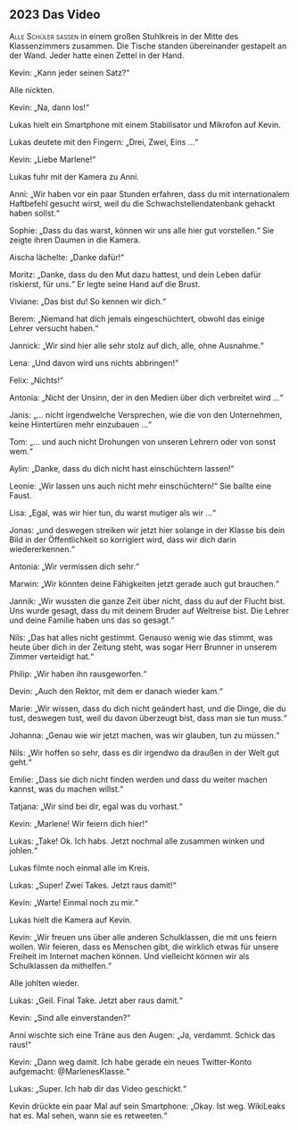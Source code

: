 ## **2023** Das Video

<span style="font-variant:small-caps;">Alle Schüler saßen</span> in einem großen Stuhlkreis in der Mitte des Klassenzimmers zusammen.
Die Tische standen übereinander gestapelt an der Wand.
Jeder hatte einen Zettel in der Hand.

Kevin: „Kann jeder seinen Satz?“

Alle nickten.

Kevin: „Na, dann los!“

Lukas hielt ein Smartphone mit einem Stabilisator und Mikrofon auf Kevin.

Lukas deutete mit den Fingern: „Drei, Zwei, Eins ...“

Kevin: „Liebe Marlene!“

Lukas fuhr mit der Kamera zu Anni.

Anni: „Wir haben vor ein paar Stunden erfahren, dass du mit
internationalem Haftbefehl gesucht wirst, weil du die
Schwachstellendatenbank gehackt haben sollst.“

Sophie: „Dass du das warst, können wir uns alle hier gut vorstellen.“
Sie zeigte ihren Daumen in die Kamera.

Aischa lächelte: „Danke dafür!“

Moritz: „Danke, dass du den Mut dazu hattest, und dein Leben dafür riskierst, für uns.“
Er legte seine Hand auf die Brust.

Viviane: „Das bist du!
So kennen wir dich.“

Berem: „Niemand hat dich jemals eingeschüchtert, obwohl das einige Lehrer versucht haben.“

Jannick: „Wir sind hier alle sehr stolz auf dich, alle, ohne Ausnahme.“

Lena: „Und davon wird uns nichts abbringen!“

Felix: „Nichts!“

Antonia: „Nicht der Unsinn, der in den Medien über dich verbreitet wird ...“

Janis: „... nicht irgendwelche Versprechen, wie die von den Unternehmen, keine Hintertüren mehr einzubauen ...“

Tom: „... und auch nicht Drohungen von unseren Lehrern oder von sonst wem.“

Aylin: „Danke, dass du dich nicht hast einschüchtern lassen!“

Leonie: „Wir lassen uns auch nicht mehr einschüchtern!“
Sie ballte eine Faust.

Lisa: „Egal, was wir hier tun, du warst mutiger als wir ...“

Jonas: „und deswegen streiken wir jetzt hier solange in der Klasse bis dein Bild in der Öffentlichkeit so korrigiert wird, dass wir dich darin wiedererkennen.“

Antonia: „Wir vermissen dich sehr.“

Marwin: „Wir könnten deine Fähigkeiten jetzt gerade auch gut brauchen.“

Jannik: „Wir wussten die ganze Zeit über nicht, dass du auf der Flucht bist.
Uns wurde gesagt, dass du mit deinem Bruder auf Weltreise bist.
Die Lehrer und deine Familie haben uns das so gesagt.“

Nils: „Das hat alles nicht gestimmt.
Genauso wenig wie das stimmt, was heute über dich in der Zeitung steht, was sogar Herr Brunner in unserem Zimmer verteidigt hat.“

Philip: „Wir haben ihn rausgeworfen.“

Devin: „Auch den Rektor, mit dem er danach wieder kam.“

Marie: „Wir wissen, dass du dich nicht geändert hast, und die Dinge, die du tust, deswegen tust, weil du davon überzeugt bist, dass man sie tun muss.“

Johanna: „Genau wie wir jetzt machen, was wir glauben, tun zu müssen.“

Nils: „Wir hoffen so sehr, dass es dir irgendwo da draußen in der Welt gut geht.“

Emilie: „Dass sie dich nicht finden werden und dass du weiter machen kannst, was du machen willst.“

Tatjana: „Wir sind bei dir, egal was du vorhast.“

Kevin: „Marlene! Wir feiern dich hier!“

Lukas: „Take!
Ok.
Ich habs.
Jetzt nochmal alle zusammen winken und johlen.“

Lukas filmte noch einmal alle im Kreis.

Lukas: „Super!
Zwei Takes.
Jetzt raus damit!“

Kevin: „Warte!
Einmal noch zu mir.“

Lukas hielt die Kamera auf Kevin.

Kevin: „Wir freuen uns über alle anderen Schulklassen, die mit uns feiern wollen.
Wir feieren, dass es Menschen gibt, die wirklich etwas für unsere Freiheit im Internet machen können.
Und vielleicht können wir als Schulklassen da mithelfen.“

Alle johlten wieder.

Lukas: „Geil.
Final Take.
Jetzt aber raus damit.“

Kevin: „Sind alle einverstanden?“

Anni wischte sich eine Träne aus den Augen: „Ja, verdammt.
Schick das raus!“

Kevin: „Dann weg damit.
Ich habe gerade ein neues Twitter-Konto aufgemacht: @MarlenesKlasse.“

Lukas: „Super. Ich hab dir das Video geschickt.“

Kevin drückte ein paar Mal auf sein Smartphone: „Okay.
Ist weg.
WikiLeaks hat es.
Mal sehen, wann sie es retweeten.“
